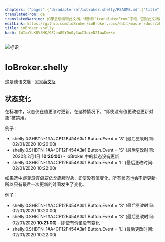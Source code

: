 ```yaml
---
chapters: {"pages":{"de/adapterref/iobroker.shelly/README.md":{"title":{"de":"ioBroker.shelly"},"content":"de/adapterref/iobroker.shelly/README.md"},"de/adapterref/iobroker.shelly/protocol-coap.md":{"title":{"de":"ioBroker.shelly"},"content":"de/adapterref/iobroker.shelly/protocol-coap.md"},"de/adapterref/iobroker.shelly/protocol-mqtt.md":{"title":{"de":"ioBroker.shelly"},"content":"de/adapterref/iobroker.shelly/protocol-mqtt.md"},"de/adapterref/iobroker.shelly/restricted-login.md":{"title":{"de":"ioBroker.shelly"},"content":"de/adapterref/iobroker.shelly/restricted-login.md"},"de/adapterref/iobroker.shelly/state-changes.md":{"title":{"de":"ioBroker.shelly"},"content":"de/adapterref/iobroker.shelly/state-changes.md"},"de/adapterref/iobroker.shelly/faq.md":{"title":{"de":"ioBroker.shelly"},"content":"de/adapterref/iobroker.shelly/faq.md"},"de/adapterref/iobroker.shelly/debug.md":{"title":{"de":"ioBroker.shelly"},"content":"de/adapterref/iobroker.shelly/debug.md"}}}
translatedFrom: de
translatedWarning: 如果您想编辑此文档，请删除“translatedFrom”字段，否则此文档将再次自动翻译
editLink: https://github.com/ioBroker/ioBroker.docs/edit/master/docs/zh-cn/adapterref/iobroker.shelly/state-changes.md
title: ioBroker.shelly
hash: lWYanYLK0VfMK/GF2eu89YOn0y3awI3qieN2IuwDw+k=
---
```

![标识](../../../de/admin/shelly.png)

# IoBroker.shelly
这是德语文档 - [🇺🇸英文版](../en/state-changes.md)

## 状态变化
在标准中，状态仅在值更改时更新。在这种情况下，“即使没有值更改也更新对象”被禁用。

例子：

* shelly.0.SHBTN-1#A4CF12F454A3#1.Button.Event = 'S' (最后更改时间: 02/01/2020 10:20:00)
* shelly.0.SHBTN-1#A4CF12F454A3#1.Button.Event = 'S' (最后更改时间: 2020年2月1日 **10:20:00**) - ioBroker 中的状态没有更新
* shelly.0.SHBTN-1#A4CF12F454A3#1.Button.Event = 'L' (最后更改时间: 02/01/2020 10:22:00)

如果选中*即使没有值变化也更新对象*，即使没有值变化，所有状态也会不断更新。所以只有最后一次更新的时间发生了变化。

例子：

* shelly.0.SHBTN-1#A4CF12F454A3#1.Button.Event = 'S' (最后更改时间: 02/01/2020 10:20:00)
* shelly.0.SHBTN-1#A4CF12F454A3#1.Button.Event = 'S' (最后更改时间: 02/01/2020 **10:21:00**) - 即使有价值没有变化
* shelly.0.SHBTN-1#A4CF12F454A3#1.Button.Event = 'L' (最后更改时间: 02/01/2020 10:22:00)